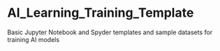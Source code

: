 # AI_Learning_Training_Template
Basic Jupyter Notebook and Spyder templates and sample datasets for training AI models
